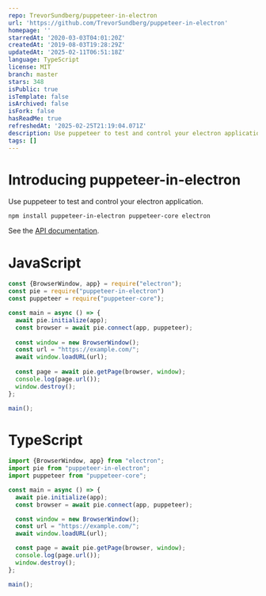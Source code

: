 ```yaml
---
repo: TrevorSundberg/puppeteer-in-electron
url: 'https://github.com/TrevorSundberg/puppeteer-in-electron'
homepage: ''
starredAt: '2020-03-03T04:01:20Z'
createdAt: '2019-08-03T19:28:29Z'
updatedAt: '2025-02-11T06:51:18Z'
language: TypeScript
license: MIT
branch: master
stars: 348
isPublic: true
isTemplate: false
isArchived: false
isFork: false
hasReadMe: true
refreshedAt: '2025-02-25T21:19:04.071Z'
description: Use puppeteer to test and control your electron application.
tags: []
---
```


# Introducing puppeteer-in-electron
Use puppeteer to test and control your electron application.
```
npm install puppeteer-in-electron puppeteer-core electron
```

See the [API documentation](/API.md).

# JavaScript
```javascript
const {BrowserWindow, app} = require("electron");
const pie = require("puppeteer-in-electron")
const puppeteer = require("puppeteer-core");

const main = async () => {
  await pie.initialize(app);
  const browser = await pie.connect(app, puppeteer);
 
  const window = new BrowserWindow();
  const url = "https://example.com/";
  await window.loadURL(url);
 
  const page = await pie.getPage(browser, window);
  console.log(page.url());
  window.destroy();
};

main();
```

# TypeScript
```typescript
import {BrowserWindow, app} from "electron";
import pie from "puppeteer-in-electron";
import puppeteer from "puppeteer-core";

const main = async () => {
  await pie.initialize(app);
  const browser = await pie.connect(app, puppeteer);

  const window = new BrowserWindow();
  const url = "https://example.com/";
  await window.loadURL(url);

  const page = await pie.getPage(browser, window);
  console.log(page.url());
  window.destroy();
};

main();
```

